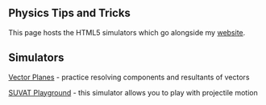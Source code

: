 ## Physics Tips and Tricks

This page hosts the HTML5 simulators which go alongside my [website](https://physicstipsandtricks.wordpress.com). 

## Simulators

[Vector Planes](https://physicstipsandtricks.github.io/VECTOR/VECTOR.html) - practice resolving components and resultants of vectors

[SUVAT Playground](https://physicstipsandtricks.github.io/SUVAT/SUVAT.html) - this simulator allows you to play with projectile motion
